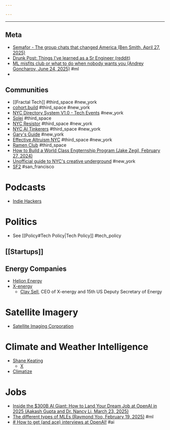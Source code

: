 ```yaml
---

---
```

---
## Meta
- [Semafor - The group chats that changed America (Ben Smith, April 27, 2025)](https://www.semafor.com/article/04/27/2025/the-group-chats-that-changed-america)
- [Drunk Post: Things I've learned as a Sr Engineer (reddit)](https://luminousmen.com/post/drunk-post-things-ive-learned-as-a-sr-engineer/)
- [ML misfits club or what to do when nobody wants you (Andrey Goncharov, June 24, 2025)](https://blog.goncharov.page/ml-misfits-club-or-what-to-do-when-nobody-wants-you) #ml
- 
## Communities
- [[Fractal Tech]] #third_space #new_york 
- [cohort.build](https://cohort.build/) #third_space #new_york 
- [NYC Directory System V1.0 - Tech Events](https://tech.somethingtodo.nyc/) #new_york 
- [Solei](https://www.dearsolei.com/) #third_space
- [NYC Resistor](https://www.nycresistor.com/) #third_space #new_york 
- [NYC AI Tinkerers](https://nyc.aitinkerers.org/) #third_space #new_york 
- [Gary's Guide](https://www.garysguide.com/events) #new_york 
- [Effective Altruism NYC](https://www.effectivealtruism.nyc/) #third_space #new_york 
- [Ramen Club](https://www.ramenclub.so/) #third_space
- [How to Build a World Class Engternship Program (Jake Zegil, February 27, 2024)](https://jakezegil.substack.com/p/how-to-build-a-world-class-engternship)
- [Unofficial guide to NYC's creative underground](https://x.com/fishlooker_/status/1888021510368972926) #new_york 
- [SF2](https://sf2.sh/) #san_francisco

# Podcasts
- [Indie Hackers](https://www.indiehackers.com/podcasts)
# Politics
- See [[Policy#Tech Policy|Tech Policy]] #tech_policy
## [[Startups]]

## Energy Companies
- [Helion Energy](https://en.wikipedia.org/wiki/Helion_Energy)
- [X-energy](https://en.wikipedia.org/wiki/X-energy)
	- [Clay Sell](https://en.wikipedia.org/wiki/Clay_Sell), CEO of X-energy and 15th US Deputy Secretary of Energy

# Satellite Imagery
- [Satellite Imaging Corporation](https://www.satimagingcorp.com/)
# Climate and Weather Intelligence
- [Shane Keating](https://srkeating.com/)
	- [X](https://x.com/science_shane)
- [Climatize](https://climatize.earth/)
# Jobs
- [Inside the $300B AI Giant: How to Land Your Dream Job at OpenAI in 2025 (Aakash Gupta and Dr. Nancy Li, March 23, 2025)](https://www.news.aakashg.com/p/how-to-break-into-openai)
- [The different types of MLEs (Raymond Yoo, February 19, 2025)](https://raymondyoo.com/blog/the-different-types-of-mles/) #ml
- [# How to get (and ace) interviews at OpenAI!](https://careerservices.fas.harvard.edu/blog/2025/04/07/how-to-get-and-ace-interviews-at-openai/) #ai